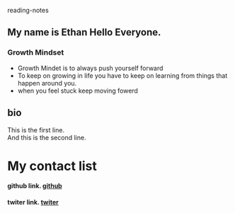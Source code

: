 reading-notes

## My name is Ethan Hello Everyone.
### Growth Mindset

- Growth Mindet is to always push yourself forward
- To keep on growing in life you have to keep on learning from things that happen around you.
- when you feel stuck keep moving fowerd 

## bio 
This is the first line.  
And this is the second line.

# My contact list
#### github link. [github](https://github.com/rejordon93)
#### twiter link. [twiter](https://twitter.com/?lang=en)

